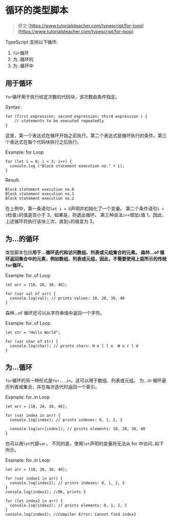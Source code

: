 # 循环的类型脚本

> 原文:[https://www.tutorialsteacher.com/typescript/for-loop](https://www.tutorialsteacher.com/typescript/for-loop)

TypeScript 支持以下循环:

1.  `for`循环
2.  为..循环的
3.  为..循环中

## 用于循环

`for`循环用于执行给定次数的代码块，该次数由条件指定。

Syntax:

```
for (first expression; second expression; third expression ) {
    // statements to be executed repeatedly
}

```

这里，第一个表达式在循环开始之前执行。第二个表达式是循环执行的条件。第三个表达式在每个代码块执行之后执行。

Example: for Loop 

```
for (let i = 0; i < 3; i++) {
  console.log ("Block statement execution no." + i);
} 
```

Result:

```
Block statement execution no.0
Block statement execution no.1
Block statement execution no.2

```

在上例中，第一条语句`let i = 0`声明并初始化了一个变量。 第二个条件语句`i < 3`检查`i`的值是否小于 3，如果是，则退出循环。 第三种说法`i++`增加`i`值 1。因此，上述循环将执行该块三次，直到`i`的值变为 3。

## 为...的循环

类型脚本包括**用于...循环迭代和访问数组、列表或元组集合的元素。 森林...of 循环返回集合中的元素，例如数组、列表或元组，因此，不需要使用上面所示的传统 `for`循环。**

Example: for..of Loop 

```
let arr = [10, 20, 30, 40];

for (var val of arr) {
  console.log(val); // prints values: 10, 20, 30, 40
} 
```

森林...of 循环还可以从字符串值中返回一个字符。

Example: for..of Loop 

```
let str = "Hello World";

for (var char of str) {
  console.log(char); // prints chars: H e l l o  W o r l d
} 
```

## 为...循环

`for`循环的另一种形式是`for...in`。这可以用于数组、列表或元组。 为...in 循环遍历列表或集合，并在每次迭代时返回一个索引。

Example: for..in Loop 

```
let arr = [10, 20, 30, 40];

for (var index in arr) {
  console.log(index); // prints indexes: 0, 1, 2, 3

  console.log(arr[index]); // prints elements: 10, 20, 30, 40
} 
```

也可以用`let`代替`var`。 不同的是，使用`let`声明的变量将无法从 for 中访问..如下所示。

Example: for..in Loop 

```
let arr = [10, 20, 30, 40];

for (var index1 in arr) {
  console.log(index1); // prints indexes: 0, 1, 2, 3
}
console.log(index1); //OK, prints 3 

for (let index2 in arr) {
  console.log(index2); // prints elements: 0, 1, 2, 3
}
console.log(index2); //Compiler Error: Cannot find index2 
```

